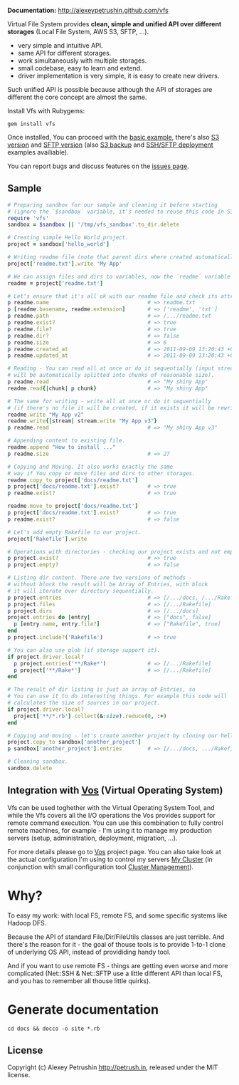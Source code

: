 **Documentation:** http://alexeypetrushin.github.com/vfs

Virtual File System provides **clean, simple and unified API over different storages** (Local File System, AWS S3, SFTP, ...).

- very simple and intuitive API.
- same API for different storages.
- work simultaneously with multiple storages.
- small codebase, easy to learn and extend.
- driver implementation is very simple, it is easy to create new drivers.

Such unified API is possible because although the API of storages are different the core concept are almost the same.

Install Vfs with Rubygems:

    gem install vfs

Once installed, You can proceed with the [basic example][basics], there's also [S3 version][s3_basics] and [SFTP version][ssh_basics] (also [S3 backup][s3_backup] and [SSH/SFTP deployment][ssh_deployment] examples availiable).

You can report bugs and discuss features on the [issues page][issues].

## Sample

``` ruby
# Preparing sandbox for our sample and cleaning it before starting
# (ignore the `$sandbox` variable, it's needed to reuse this code in S3 and SSH samples).
require 'vfs'
sandbox = $sandbox || '/tmp/vfs_sandbox'.to_dir.delete

# Creating simple Hello World project.
project = sandbox['hello_world']

# Writing readme file (note that parent dirs where created automatically).
project['readme.txt'].write 'My App'

# We can assign files and dirs to variables, now the `readme` variable refers to our readme.txt file.
readme = project['readme.txt']

# Let's ensure that it's all ok with our readme file and check its attributes.
p readme.name                               # => readme.txt
p [readme.basename, readme.extension]       # => ['readme', 'txt']
p readme.path                               # => /.../readme.txt
p readme.exist?                             # => true
p readme.file?                              # => true
p readme.dir?                               # => false
p readme.size                               # => 6
p readme.created_at                         # => 2011-09-09 13:20:43 +0400
p readme.updated_at                         # => 2011-09-09 13:20:43 +0400

# Reading - You can read all at once or do it sequentially (input stream
# will be automatically splitted into chunks of reasonable size).
p readme.read                               # => "My shiny App"
readme.read{|chunk| p chunk}                # => "My shiny App"

# The same for writing - write all at once or do it sequentially
# (if there's no file it will be created, if it exists it will be rewriten).
readme.write "My App v2"
readme.write{|stream| stream.write "My App v3"}
p readme.read                               # => "My shiny App v3"

# Appending content to existing file.
readme.append "How to install ..."
p readme.size                               # => 27

# Copying and Moving. It also works exactly the same
# way if You copy or move files and dirs to other storages.
readme.copy_to project['docs/readme.txt']
p project['docs/readme.txt'].exist?         # => true
p readme.exist?                             # => true

readme.move_to project['docs/readme.txt']
p project['docs/readme.txt'].exist?         # => true
p readme.exist?                             # => false

# Let's add empty Rakefile to our project.
project['Rakefile'].write

# Operations with directories - checking our project exists and not empty.
p project.exist?                            # => true
p project.empty?                            # => false

# Listing dir content. There are two versions of methods -
# without block the result will be Array of Entries, with block
# it will iterate over directory sequentially.
p project.entries                           # => [/.../docs, /.../Rakefile]
p project.files                             # => [/.../Rakefile]
p project.dirs                              # => [/.../docs]
project.entries do |entry|                  # => ["docs", false]
  p [entry.name, entry.file?]               # => ["Rakefile", true]
end
p project.include?('Rakefile')              # => true

# You can also use glob (if storage support it).
if project.driver.local?
  p project.entries('**/Rake*')             # => [/.../Rakefile]
  p project['**/Rake*']                     # => [/.../Rakefile]
end

# The result of dir listing is just an array of Entries, so
# You can use it to do interesting things. For example this code will
# calculates the size of sources in our project.
if project.driver.local?
  project['**/*.rb'].collect(&:size).reduce(0, :+)
end

# Copying and moving - let's create another project by cloning our hello_world.
project.copy_to sandbox['another_project']
p sandbox['another_project'].entries        # => [/.../docs, .../Rakefile]

# Cleaning sandbox.
sandbox.delete
```

## Integration with [Vos][vos] (Virtual Operating System)

Vfs can be used toghether with the Virtual Operating System Tool, and while the Vfs covers all the I/O operations the Vos provides support for remote command execution.
You can use this combination to fully control remote machines, for example - I'm using it to manage my production servers (setup, administration, deployment, migration, ...).

For more details please go to [Vos][vos] project page.
You can also take look at the actual configuration I'm using to control my servers [My Cluster][my_cluster] (in conjunction with small configuration tool [Cluster Management][cluster_management]).

# Why?

To easy my work: with local FS, remote FS, and some specific systems like Hadoop DFS.

Because the API of standard File/Dir/FileUtils classes are just terrible. And there's the reason for it - the goal of thouse tools is to provide 1-to-1 clone of underlying OS API, instead of provididing handy tool.

And if you want to use remote FS - things are getting even worse and more complicated (Net::SSH & Net::SFTP use a little
different API than local FS, and you has to remember all thouse little quirks).

# Generate documentation

`cd docs && docco -o site *.rb`

## License

Copyright (c) Alexey Petrushin http://petrush.in, released under the MIT license.

[vos]: http://github.com/alexeypetrushin/vos
[cluster_management]: http://github.com/alexeypetrushin/cluster_management
[my_cluster]: http://github.com/alexeypetrushin/my_cluster

[basics]:         http://alexeypetrushin.github.com/vfs/basics.html
[s3_basics]:      http://alexeypetrushin.github.com/vfs/s3_basics.html
[s3_backup]:      http://alexeypetrushin.github.com/vfs/s3_backup.html
[ssh_basics]:     http://alexeypetrushin.github.com/vfs/ssh_basics.html
[ssh_deployment]: http://alexeypetrushin.github.com/vfs/ssh_deployment.html
[issues]:         https://github.com/alexeypetrushin/vfs/issues